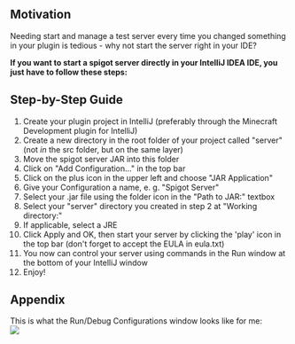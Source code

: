 ## Motivation
Needing start and manage a test server every time you changed something in your plugin is tedious - why not start the server right in your IDE?

**If you want to start a spigot server directly in your IntelliJ IDEA IDE, you just have to follow these steps:**

## Step-by-Step Guide

1) Create your plugin project in IntelliJ (preferably through the Minecraft Development plugin for IntelliJ)
2) Create a new directory in the root folder of your project called "server" (not _in_ the src folder, but on the same layer)
3) Move the spigot server JAR into this folder
4) Click on "Add Configuration..." in the top bar
5) Click on the plus icon in the upper left and choose "JAR Application"
6) Give your Configuration a name, e. g. "Spigot Server"
7) Select your .jar file using the folder icon in the "Path to JAR:" textbox
8) Select your "server" directory you created in step 2 at "Working directory:"
9) If applicable, select a JRE
10) Click Apply and OK, then start your server by clicking the 'play' icon in the top bar (don't forget to accept the EULA in eula.txt)
11) You now can control your server using commands in the Run window at the bottom of your IntelliJ window
12) Enjoy!

## Appendix

This is what the Run/Debug Configurations window looks like for me: <br>
![](https://i.imgur.com/rYVBVyy.png)
